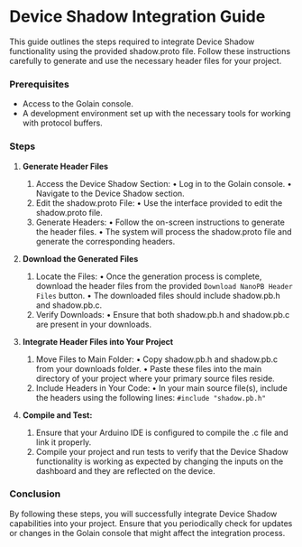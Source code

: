 # Device Shadow Integration Guide

This guide outlines the steps required to integrate Device Shadow functionality using the provided shadow.proto file. 
Follow these instructions carefully to generate and use the necessary header files for your project.

### Prerequisites

- Access to the Golain console.
- A development environment set up with the necessary tools for working with protocol buffers.

### Steps

1. **Generate Header Files**

	1.	Access the Device Shadow Section:
	•	Log in to the Golain console.
	•	Navigate to the Device Shadow section.
	2.	Edit the shadow.proto File:
	•	Use the interface provided to edit the shadow.proto file.
	3.	Generate Headers:
	•	Follow the on-screen instructions to generate the header files.
	•	The system will process the shadow.proto file and generate the corresponding headers.

2. **Download the Generated Files**

	1.	Locate the Files:
	•	Once the generation process is complete, download the header files from the provided `Download NanoPB Header Files` button.
	•	The downloaded files should include shadow.pb.h and shadow.pb.c.
	2.	Verify Downloads:
	•	Ensure that both shadow.pb.h and shadow.pb.c are present in your downloads.

3. **Integrate Header Files into Your Project**

	1.	Move Files to Main Folder:
	•	Copy shadow.pb.h and shadow.pb.c from your downloads folder.
	•	Paste these files into the main directory of your project where your primary source files reside.
	2.	Include Headers in Your Code:
	•	In your main source file(s), include the headers using the following lines: `#include "shadow.pb.h"`

4.  **Compile and Test:**
	1. 	Ensure that your Arduino IDE is configured to compile the .c file and link it properly.
	2.	Compile your project and run tests to verify that the Device Shadow functionality is working as expected by 
changing the inputs on the dashboard and they are reflected on the device.


### Conclusion

By following these steps, you will successfully integrate Device Shadow capabilities into your project. Ensure that you 
periodically check for updates or changes in the Golain console that might affect the integration process.